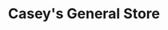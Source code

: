 ---
title: "Casey's General Store"
url: /alton/caseys-general-store-washington-avenue/
shop: convenience
---
